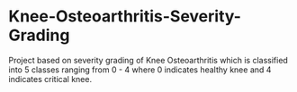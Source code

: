 # Knee-Osteoarthritis-Severity-Grading
Project based on severity grading of Knee Osteoarthritis which is classified into 5 classes ranging from 0 - 4 where 0 indicates healthy knee and 4 indicates critical knee.
